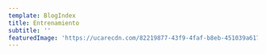 ```yaml
---
template: BlogIndex
title: Entrenamiento
subtitle: ''
featuredImage: 'https://ucarecdn.com/82219877-43f9-4faf-b8eb-451039a6179e/'
---
```


